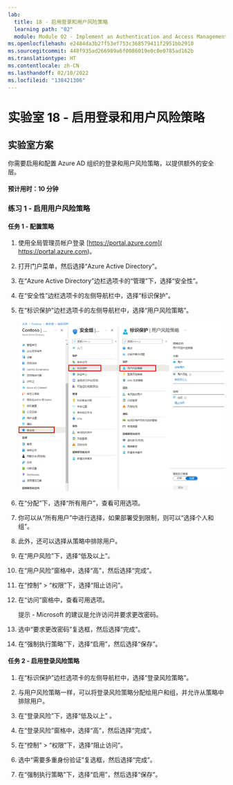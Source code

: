 ```yaml
---
lab:
  title: 18 - 启用登录和用户风险策略
  learning path: "02"
  module: Module 02 - Implement an Authentication and Access Management Solution
ms.openlocfilehash: e2484da3b27f53ef753c368579411f2951bb2910
ms.sourcegitcommit: 448f935ad266989a6f0086019e0c0e0785ad162b
ms.translationtype: HT
ms.contentlocale: zh-CN
ms.lasthandoff: 02/10/2022
ms.locfileid: "138421306"
---
```

# <a name="lab-18---enable-sign-in-and-user-risk-policies"></a>实验室 18 - 启用登录和用户风险策略

## <a name="lab-scenario"></a>实验室方案

你需要启用和配置 Azure AD 组织的登录和用户风险策略，以提供额外的安全层。

#### <a name="estimated-time-10-minutes"></a>预计用时：10 分钟

### <a name="exercise-1---enable-user-risk-policy"></a>练习 1 - 启用用户风险策略

#### <a name="task-1---configure-the-policy"></a>任务 1 - 配置策略

1. 使用全局管理员帐户登录 [https://portal.azure.com]( https://portal.azure.com)。

2. 打开门户菜单，然后选择“Azure Active Directory”。

3. 在“Azure Active Directory”边栏选项卡的“管理”下，选择“安全性”。

4. 在“安全性”边栏选项卡的左侧导航栏中，选择“标识保护”。

5. 在“标识保护”边栏选项卡的左侧导航栏中，选择“用户风险策略”。

    ![显示“用户风险策略”页的屏幕图像，其中突出显示了浏览路径](./media/lp2-mod4-browse-to-identity-protection.png)

6. 在“分配”下，选择“所有用户”，查看可用选项。

7. 你可以从“所有用户”中进行选择，如果部署受到限制，则可以“选择个人和组”。

8. 此外，还可以选择从策略中排除用户。

9. 在“用户风险”下，选择“低及以上”。

10. 在“用户风险”窗格中，选择“高”，然后选择“完成”。

11. 在“控制” > “权限”下，选择“阻止访问”。

12. 在“访问”窗格中，查看可用选项。

    提示 - Microsoft 的建议是允许访问并要求更改密码。

13. 选中“要求更改密码”复选框，然后选择“完成”。

14. 在“强制执行策略”下，选择“启用”，然后选择“保存”。

#### <a name="task-2---enable-sign-in-risk-policy"></a>任务 2 - 启用登录风险策略

1. 在“标识保护”边栏选项卡的左侧导航栏中，选择“登录风险策略”。

2. 与用户风险策略一样，可以将登录风险策略分配给用户和组，并允许从策略中排除用户。

3. 在“登录风险”下，选择“低及以上” 。

4. 在“登录风险”窗格中，选择“高”，然后选择“完成”。

5. 在“控制” > “权限”下，选择“阻止访问”。

6. 选中“需要多重身份验证”复选框，然后选择“完成”。

7. 在“强制执行策略”下，选择“启用”，然后选择“保存”。
